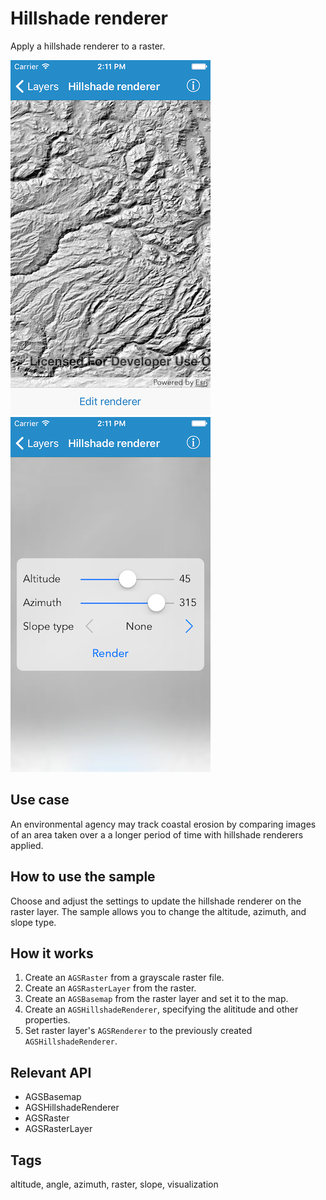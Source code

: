 # Hillshade renderer

Apply a hillshade renderer to a raster.

![Hillshade renderer initial view](hillshade-renderer-1.png)
![Hillshade renderer settings](hillshade-renderer-2.png)

## Use case

An environmental agency may track coastal erosion by comparing images of an area taken over a a longer period of time with hillshade renderers applied.

## How to use the sample

Choose and adjust the settings to update the hillshade renderer on the raster layer. The sample allows you to change the altitude, azimuth, and slope type.

## How it works

1. Create an `AGSRaster` from a grayscale raster file.
2. Create an `AGSRasterLayer` from the raster.
3. Create an `AGSBasemap` from the raster layer and set it to the map.
4. Create an `AGSHillshadeRenderer`, specifying the alititude and other properties.
5. Set raster layer's `AGSRenderer` to the previously created `AGSHillshadeRenderer`.

## Relevant API

* AGSBasemap
* AGSHillshadeRenderer
* AGSRaster
* AGSRasterLayer

## Tags

altitude, angle, azimuth, raster, slope, visualization
